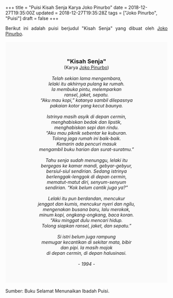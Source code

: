 +++
title = "Puisi Kisah Senja Karya Joko Pinurbo"
date = 2018-12-27T19:35:00Z
updated = 2018-12-27T19:35:28Z
tags = ["Joko Pinurbo", "Puisi"]
draft = false
+++

<div dir="ltr" style="text-align: left;" trbidi="on"><div style="text-align: justify;">Berikut ini adalah puisi berjudul "Kisah Senja" yang dibuat oleh <a href="https://id.wikipedia.org/wiki/Joko_Pinurbo" target="_blank">Joko Pinurbo</a>. </div><br /><div style="background: #FAFAFA; font-size: 14px; height: auto; margin: 0 auto; padding: 50px; text-align: center; width: auto;"><span style="font-size: 18px;"><b>"Kisah Senja"</b></span><br />(Karya <a href="https://www.sekata.web.id/tags/joko-pinurbo" target="_blank">Joko Pinurbo</a>)<br /><br /><i>Telah sekian lama mengembara,</i><br /><i>lelaki itu akhirnya pulang ke rumah.</i><br /><i>Ia membuka pintu, melemparkan</i><br /><i>ransel, jaket, sepatu.</i><br /><i>“Aku mau kopi,” katanya sambil dilepasnya</i><br /><i>pakaian kotor yang kecut baunya.</i><br /><br /><i>Istrinya masih asyik di depan cermin,</i><br /><i>menghabiskan bedak dan lipstik,</i><br /><i>menghabiskan sepi dan rindu.</i><br /><i>“Aku mau piknik sebentar ke kuburan.</i><br /><i>Tolong jaga rumah ini baik-baik.</i><br /><i>Kemarin ada pencuri masuk</i><br /><i>mengambil buku harian dan surat-suratmu.”</i><br /><br /><i>Tahu senja sudah menunggu, lelaki itu</i><br /><i>bergegas ke kamar mandi, gebyar-gebyur,</i><br /><i>bersiul-siul sendirian. Sedang istrinya</i><br /><i>berlenggak-lenggok di depan cermin,</i><br /><i>mematut-matut diri, senyum-senyum</i><br /><i>sendirian. “Kok belum cantik juga ya?”</i><br /><br /><i>Lelaki itu pun berdandan, mencukur</i><br /><i>jenggot dan kumis, mencukur nyeri dan ngilu,</i><br /><i>mengenakan busana baru, lalu merokok,</i><br /><i>minum kopi, ongkang-ongkang, baca koran.</i><br /><i>“Aku minggat dulu mencari hidup.</i><br /><i>Tolong siapkan ransel, jaket, dan sepatu.”</i><br /><br /><i>Si istri belum juga rampung</i><br /><i>memugar kecantikan di sekitar mata, bibir</i><br /><i>dan pipi. Ia masih mojok</i><br /><i>di depan cermin, di depan halusinasi.</i><br /><br /><i>- 1994 -</i> </div><br />Sumber: Buku Selamat Menunaikan Ibadah Puisi.</div>
